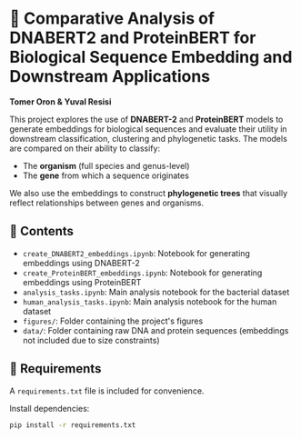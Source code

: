 # 🧬 Comparative Analysis of DNABERT2 and ProteinBERT for Biological Sequence Embedding and Downstream Applications
**Tomer Oron & Yuval Resisi**

This project explores the use of **DNABERT-2** and **ProteinBERT** models to generate embeddings for biological sequences and evaluate their utility in downstream classification, clustering and phylogenetic tasks. The models are compared on their ability to classify:

- The **organism** (full species and genus-level)
- The **gene** from which a sequence originates

We also use the embeddings to construct **phylogenetic trees** that visually reflect relationships between genes and organisms.

## 📁 Contents

- `create_DNABERT2_embeddings.ipynb`: Notebook for generating embeddings using DNABERT-2
- `create_ProteinBERT_embeddings.ipynb`: Notebook for generating embeddings using ProteinBERT
- `analysis_tasks.ipynb`: Main analysis notebook for the bacterial dataset
- `human_analysis_tasks.ipynb`: Main analysis notebook for the human dataset
- `figures/`: Folder containing the project's figures
- `data/`: Folder containing raw DNA and protein sequences (embeddings not included due to size constraints)

## 🧰 Requirements

A `requirements.txt` file is included for convenience.


Install dependencies:
```bash
pip install -r requirements.txt
```


